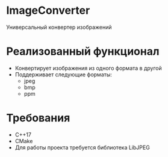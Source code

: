 # ImageConverter
Универсальный конвертер изображений
# Реализованный функционал
- Конвертирует изображения из одного формата в другой
- Поддерживает следующие форматы:
  - jpeg
  - bmp
  - ppm
# Требования
- C++17
- CMake
- Для работы проекта требуется библиотека LibJPEG
